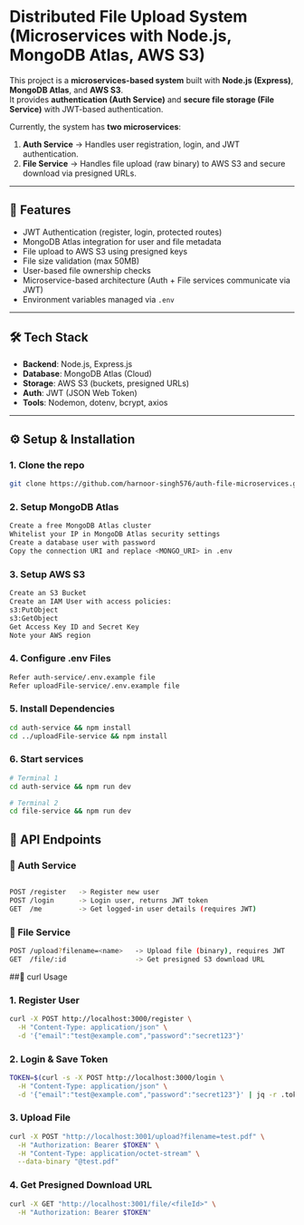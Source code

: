 # Distributed File Upload System (Microservices with Node.js, MongoDB Atlas, AWS S3)
This project is a **microservices-based system** built with **Node.js (Express)**, **MongoDB Atlas**, and **AWS S3**.  
It provides **authentication (Auth Service)** and **secure file storage (File Service)** with JWT-based authentication.  

Currently, the system has **two microservices**:

1. **Auth Service**  → Handles user registration, login, and JWT authentication.
2. **File Service**  → Handles file upload (raw binary) to AWS S3 and secure download via presigned URLs.

---

## 🚀 Features

- JWT Authentication (register, login, protected routes)
- MongoDB Atlas integration for user and file metadata
- File upload to AWS S3 using presigned keys
- File size validation (max 50MB)
- User-based file ownership checks
- Microservice-based architecture (Auth + File services communicate via JWT)
- Environment variables managed via `.env`

---

## 🛠️ Tech Stack

- **Backend**: Node.js, Express.js
- **Database**: MongoDB Atlas (Cloud)
- **Storage**: AWS S3 (buckets, presigned URLs)
- **Auth**: JWT (JSON Web Token)
- **Tools**: Nodemon, dotenv, bcrypt, axios

---

## ⚙️ Setup & Installation

### 1. Clone the repo
```bash
git clone https://github.com/harnoor-singh576/auth-file-microservices.git
```
### 2. Setup MongoDB Atlas
```bash
Create a free MongoDB Atlas cluster
Whitelist your IP in MongoDB Atlas security settings
Create a database user with password
Copy the connection URI and replace <MONGO_URI> in .env
```

### 3. Setup AWS S3
```bash
Create an S3 Bucket
Create an IAM User with access policies:
s3:PutObject
s3:GetObject
Get Access Key ID and Secret Key
Note your AWS region
```

### 4. Configure .env Files
```bash
Refer auth-service/.env.example file
Refer uploadFile-service/.env.example file
```

### 5. Install Dependencies
```bash
cd auth-service && npm install
cd ../uploadFile-service && npm install
```

### 6. Start services
```bash
# Terminal 1
cd auth-service && npm run dev

# Terminal 2
cd file-service && npm run dev
```

## 📡 API Endpoints
### 🔑 Auth Service
```bash

POST /register   -> Register new user
POST /login      -> Login user, returns JWT token
GET  /me         -> Get logged-in user details (requires JWT)
```


### 📁 File Service
```bash
POST /upload?filename=<name>   -> Upload file (binary), requires JWT
GET  /file/:id                 -> Get presigned S3 download URL
```


##🧪 curl Usage
### 1. Register User
```bash
curl -X POST http://localhost:3000/register \
  -H "Content-Type: application/json" \
  -d '{"email":"test@example.com","password":"secret123"}'
```

### 2. Login & Save Token
```bash
TOKEN=$(curl -s -X POST http://localhost:3000/login \
  -H "Content-Type: application/json" \
  -d '{"email":"test@example.com","password":"secret123"}' | jq -r .token)

```

### 3. Upload File
```bash
curl -X POST "http://localhost:3001/upload?filename=test.pdf" \
  -H "Authorization: Bearer $TOKEN" \
  -H "Content-Type: application/octet-stream" \
  --data-binary "@test.pdf"


```

### 4. Get Presigned Download URL
```bash
curl -X GET "http://localhost:3001/file/<fileId>" \
  -H "Authorization: Bearer $TOKEN"

```


